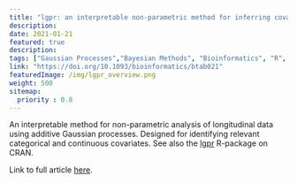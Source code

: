 ```yaml
---
title: "lgpr: an interpretable non-parametric method for inferring covariate effects from longitudinal data. J Timonen, H Mannerström, A Vehtari, and H Lähdesmäki. Bioinformatics (2021)."
description:
date: 2021-01-21
featured: true
description: 
tags: ["Gaussian Processes","Bayesian Methods", "Bioinformatics", "R", "Stan"]
link: "https://doi.org/10.1093/bioinformatics/btab021"
featuredImage: /img/lgpr_overview.png
weight: 500
sitemap:
  priority : 0.8
---
```


An interpretable method for non-parametric analysis of longitudinal data using additive Gaussian processes. Designed for identifying relevant categorical and continuous covariates. See also the [lgpr](https://cran.r-project.org/web/packages/lgpr/index.html) R-package on CRAN.

Link to full article [here](https://doi.org/10.1093/bioinformatics/btab021).

